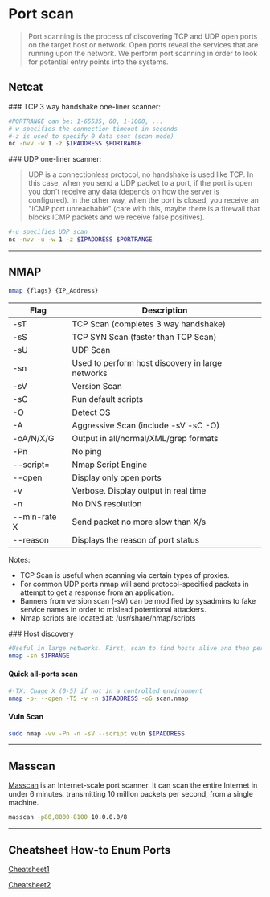 # Port scan

> Port scanning is the process of discovering TCP and UDP open ports on the target host or network. Open ports reveal the services that are running upon the network. We perform port scanning in order to look for potential entry points into the systems.

## Netcat

### TCP 3 way handshake one-liner scanner:

```bash
#PORTRANGE can be: 1-65535, 80, 1-1000, ...
#-w specifies the connection timeout in seconds
#-z is used to specify 0 data sent (scan mode)
nc -nvv -w 1 -z $IPADDRESS $PORTRANGE
```

### UDP one-liner scanner:
> UDP is a connectionless protocol, no handshake is used like TCP. In this case, when you send a UDP packet to a port, if the port is open you don't receive any data (depends on how the server is configured). In the other way, when the port is closed, you receive an "ICMP port unreachable" (care with this, maybe there is a firewall that blocks ICMP packets and we receive false positives).

```bash
#-u specifies UDP scan
nc -nvv -u -w 1 -z $IPADDRESS $PORTRANGE
```

_____

## NMAP

```bash
nmap {flags} {IP_Address}
```

| **Flag**    | **Description**                      |
|-------------|--------------------------------------|
| -sT         | TCP Scan (completes 3 way handshake) |
| -sS         | TCP SYN Scan (faster than TCP Scan)  |
| -sU         | UDP Scan                             |
| -sn         | Used to perform host discovery in large networks|      
| -sV         | Version Scan                         |
| -sC         | Run default scripts                  |
| -O          | Detect OS                            |
| -A          | Aggressive Scan (include -sV -sC -O) |
| -oA/N/X/G   | Output in all/normal/XML/grep formats|
| -Pn         | No ping                              |
| --script=   | Nmap Script Engine                   |
| --open      | Display only open ports              |
| -v          | Verbose. Display output in real time |
| -n          | No DNS resolution                    |
| --min-rate X| Send packet no more slow than X/s    |
| --reason    | Displays the reason of port status   |


Notes:

* TCP Scan is useful when scanning via certain types of proxies.
* For common UDP ports nmap will send protocol-specified packets in attempt to get a response from an application.
* Banners from version scan (-sV) can be modified by sysadmins to fake service names in order to mislead potentional attackers.
* Nmap scripts are located at: /usr/share/nmap/scripts

### Host discovery
```bash
#Useful in large networks. First, scan to find hosts alive and then perform more complex scanning techniques.
nmap -sn $IPRANGE
```

#### Quick all-ports scan
```bash
#-TX: Chage X (0-5) if not in a controlled environment
nmap -p- --open -T5 -v -n $IPADDRESS -oG scan.nmap
```

#### Vuln Scan

```bash
sudo nmap -vv -Pn -n -sV --script vuln $IPADDRESS
```
_____

## Masscan

[Masscan](https://github.com/robertdavidgraham/masscan) is an Internet-scale port scanner. It can scan the entire Internet in under 6 minutes, transmitting 10 million packets per second, from a single machine.

```bash
masscan -p80,8000-8100 10.0.0.0/8
```

_____

## Cheatsheet How-to Enum Ports

[Cheatsheet1](http://0daysecurity.com/penetration-testing/enumeration.html)

[Cheatsheet2](https://highon.coffee/blog/penetration-testing-tools-cheat-sheet/)
